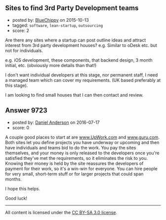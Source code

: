 ## Sites to find 3rd Party Development teams

- posted by: [BlueChippy](https://stackexchange.com/users/202218/bluechippy) on 2015-10-13
- tagged: `software`, `lean-startup`, `outsourcing`
- score: 2

<p>Are there any sites where a startup can post outline ideas and attract interest from 3rd party development houses? e.g. Similar to oDesk etc. but not for individuals.</p>

<p>e.g.
iOS development, these components, that backend design, 3 month initial, etc.
(obviously more details than that!)</p>

<p>I don't want individual developers at this stage, nor permanent staff, I need a managed team which can cover my requirements. (UK based preferably at this stage).</p>

<p>I am looking to find small houses that I can then contact and review.</p>



## Answer 9723

- posted by: [Daniel Anderson](https://stackexchange.com/users/8398759/daniel-anderson) on 2016-07-17
- score: 0

<p>A couple good places to start at are <a href="http://www.upwork.com" rel="nofollow">www.UpWork.com</a> and <a href="http://www.guru.com" rel="nofollow">www.guru.com</a>.
Both sites let you define projects you have underway or upcoming and then have individuals and teams bid to do the work.  You pay the sites themselves, and your money is only released to the developers once you're satisfied they've met the requirements, so it eliminates the risk to you.  Knowing their money is held by the site reassures the developers of payment for their work, so it's a win-win for everyone.  You can hire people for very small, short-term stuff or for larger projects that could span months.</p>

<p>I hope this helps.</p>

<p>Good luck!</p>




---

All content is licensed under the [CC BY-SA 3.0 license](https://creativecommons.org/licenses/by-sa/3.0/).

